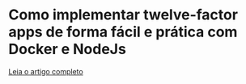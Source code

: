 # Como implementar twelve-factor apps de forma fácil e prática com Docker e NodeJs

[Leia o artigo completo](https://medium.com/@guilhermeviebig/como-implementar-twelve-factor-apps-de-forma-f%C3%A1cil-e-pr%C3%A1tica-com-docker-e-nodejs-949c06634931#.dc7gm0275)

